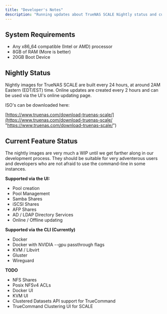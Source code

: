 ```yaml
---
title: "Developer's Notes"
description: "Running updates about TrueNAS SCALE Nightly status and current issues."
---
```


## System Requirements

- Any x86_64 compatible (Intel or AMD) processor
- 8GB of RAM (More is better)
- 20GB Boot Device


## Nightly Status

Nightly images for TrueNAS SCALE are built every 24 hours, at around 2AM Eastern (EDT/EST) time. Online updates are created every 2 hours and can be used via the UI's online updating page.

ISO's can be downloaded here:

[https://www.truenas.com/download-truenas-scale/](https://www.truenas.com/download-truenas-scale/ "https://www.truenas.com/download-truenas-scale/")


## Current Feature Status

The nightly images are very much a WIP until we get farther along in our development process. They should be suitable for very adventerous users and developers who are not afraid to use the command-line in some instances.


**Supported via the UI:**
- Pool creation
- Pool Management
- Samba Shares
- iSCSI Shares
- AFP Shares
- AD / LDAP Directory Services
- Online / Offline updating

**Supported via the CLI (Currently)**
- Docker
- Docker with NVIDIA --gpu passthrough flags
- KVM / Libvirt
- Gluster
- Wireguard

**TODO**
- NFS Shares
- Posix NFSv4 ACLs
- Docker UI
- KVM UI
- Clustered Datasets API support for TrueCommand
- TrueCommand Clustering UI for SCALE



